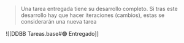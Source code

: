 > Una tarea entregada tiene su desarrollo completo. Si tras este desarrollo hay que hacer iteraciones (cambios), estas se considerarán una nueva tarea

![[DDBB Tareas.base#🟢 Entregado]]